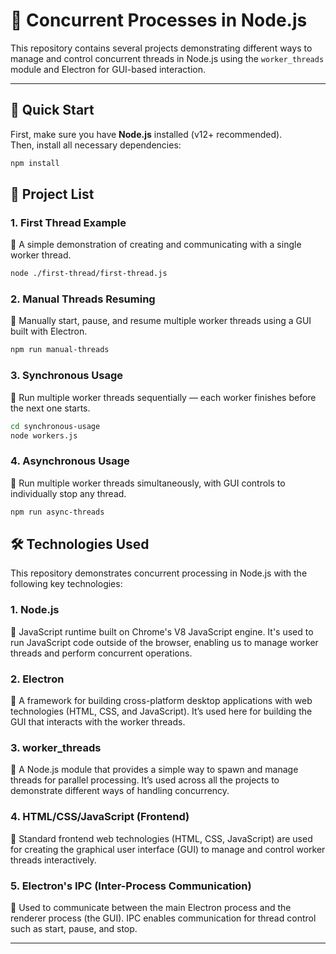 # 🧵 Concurrent Processes in Node.js

This repository contains several projects demonstrating different ways to manage and control concurrent threads in Node.js using the `worker_threads` module and Electron for GUI-based interaction.

---

## 🚀 Quick Start

First, make sure you have **Node.js** installed (v12+ recommended).  
Then, install all necessary dependencies:

```bash
npm install
```

## 📂 Project List

### 1. **First Thread Example**  
🔹 A simple demonstration of creating and communicating with a single worker thread.

```bash
node ./first-thread/first-thread.js
```

### 2. **Manual Threads Resuming**
🔹 Manually start, pause, and resume multiple worker threads using a GUI built with Electron.

```bash
npm run manual-threads
```

### 3. **Synchronous Usage**
🔹 Run multiple worker threads sequentially — each worker finishes before the next one starts.

```bash
cd synchronous-usage
node workers.js
```

### 4. **Asynchronous Usage**
🔹 Run multiple worker threads simultaneously, with GUI controls to individually stop any thread.

```bash
npm run async-threads
```

## 🛠 Technologies Used

This repository demonstrates concurrent processing in Node.js with the following key technologies:

### 1. **Node.js**
🔹 JavaScript runtime built on Chrome's V8 JavaScript engine. It's used to run JavaScript code outside of the browser, enabling us to manage worker threads and perform concurrent operations.

### 2. **Electron**
🔹 A framework for building cross-platform desktop applications with web technologies (HTML, CSS, and JavaScript). It’s used here for building the GUI that interacts with the worker threads.

### 3. **worker_threads**
🔹 A Node.js module that provides a simple way to spawn and manage threads for parallel processing. It’s used across all the projects to demonstrate different ways of handling concurrency.

### 4. **HTML/CSS/JavaScript (Frontend)**
🔹 Standard frontend web technologies (HTML, CSS, JavaScript) are used for creating the graphical user interface (GUI) to manage and control worker threads interactively.

### 5. **Electron's IPC (Inter-Process Communication)**
🔹 Used to communicate between the main Electron process and the renderer process (the GUI). IPC enables communication for thread control such as start, pause, and stop.

---

